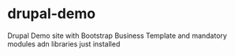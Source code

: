 # drupal-demo
Drupal Demo site with Bootstrap Business Template and mandatory modules adn libraries just installed
